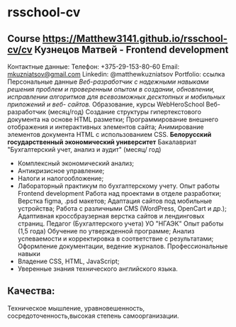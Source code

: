 # rsschool-cv
Course
https://Matthew3141.github.io/rsschool-cv/cv
Кузнецов Матвей - Frontend development
------
Контактные данные: Телефон:
+375-29-153-80-60
Email:
mkuzniatsov@gmail.com
Linkedin:
@matthewkuzniatsov
Portfolio:
ссылка
Персональные данные
*Веб-разработчик с надежными навыками решения проблем и проверенным опытом в создании, обновлении, исправлении алгоритмов для всевозможных десктопных и мобильных приложений и веб- сайтов.*
Образование, курсы WebHeroSchool
Веб-разработчик (месяц/год)
Создание структуры гипертекстового документа на основе HTML разметки; Программирование внешнего отображения и интерактивных элементов сайта;
Анимирование элементов документа HTML с использованием CSS.
**Белорусский государственный экономический университет**
Бакалавриат "Бухгалтерский учет, анализ и аудит" (месяц/ год)
* Комплексный экономический анализ; 
* Антикризисное управление; 
* Налоги и налогообложение;
* Лабораторный практикум по бухгалтерскому учету.
Опыт работы
Frontend development
Работа над проектами в отделе разработки;
Верстка figma, .psd макетов; Адаптация сайтов под мобильные устройства;
Работа с различными CMS (WordPress, OpenCart и др.); Адаптивная кроссбраузерная верстка сайтов и лендинговых страниц.
Педагог (Бухгалтерского учета)
УО "НГАЭК"
Опыт работы (1,5 года)
Обучение по утвержденной программе;
Анализ успеваемости и корректировка в соответствие с результатами; Оформление документации, ведение журналов.
Профессиональные навыки
* Владение CSS, HTML, JavaScript;
* Уверенные знания технического английского языка.

## Качества: 
Техническое мышление, уравновешенность, сосредоточенность,высокая степень самоорганизации.
                   
